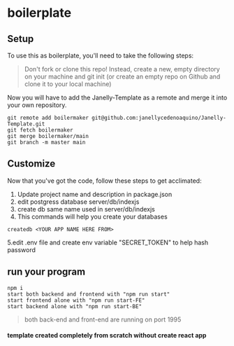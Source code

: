 # boilerplate

## Setup
To use this as boilerplate, you'll need to take the following steps:

> Don't fork or clone this repo! Instead, create a new, empty directory on your machine and git init (or create an empty repo on Github and clone it to your local machine)

Now you will have to add the Janelly-Template as a remote and merge it into your own repository.
```
git remote add boilermaker git@github.com:janellycedenoaquino/Janelly-Template.git
git fetch boilermaker
git merge boilermaker/main
git branch -m master main
```

## Customize
Now that you've got the code, follow these steps to get acclimated:

1. Update project name and description in package.json
2. edit postgress database server/db/indexjs
3. create db same name used in server/db/indexjs
4. This commands will help you create your databases
```
createdb <YOUR APP NAME HERE FROM>
```
5.edit .env file and create env variable "SECRET_TOKEN" to help hash password

## run your program
```
npm i
start both backend and frontend with "npm run start"
start frontend alone with "npm run start-FE"
start backend alone with "npm run start-BE"
```
> both back-end and front-end are running on port 1995

#### template created completely from scratch without create react app
